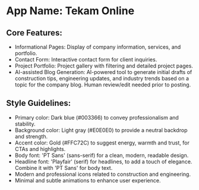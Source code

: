 # **App Name**: Tekam Online

## Core Features:

- Informational Pages: Display of company information, services, and portfolio.
- Contact Form: Interactive contact form for client inquiries.
- Project Portfolio: Project gallery with filtering and detailed project pages.
- AI-assisted Blog Generation: AI-powered tool to generate initial drafts of construction tips, engineering updates, and industry trends based on a topic for the company blog. Human review/edit needed prior to posting.

## Style Guidelines:

- Primary color: Dark blue (#003366) to convey professionalism and stability.
- Background color: Light gray (#E0E0E0) to provide a neutral backdrop and strength.
- Accent color: Gold (#FFC72C) to suggest energy, warmth and trust, for CTAs and highlights.
- Body font: 'PT Sans' (sans-serif) for a clean, modern, readable design.
- Headline font: 'Playfair' (serif) for headlines, to add a touch of elegance. Combine it with 'PT Sans' for body text.
- Modern and professional icons related to construction and engineering.
- Minimal and subtle animations to enhance user experience.